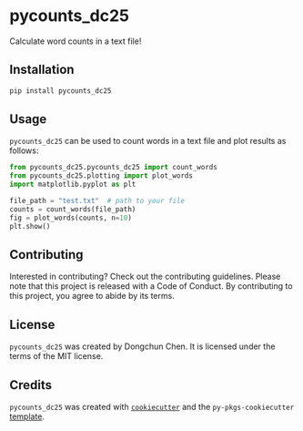 # pycounts_dc25

Calculate word counts in a text file!

## Installation

```bash
pip install pycounts_dc25
```

## Usage

`pycounts_dc25` can be used to count words in a text file and plot results
as follows:

```python
from pycounts_dc25.pycounts_dc25 import count_words
from pycounts_dc25.plotting import plot_words
import matplotlib.pyplot as plt

file_path = "test.txt"  # path to your file
counts = count_words(file_path)
fig = plot_words(counts, n=10)
plt.show()
```

## Contributing

Interested in contributing? Check out the contributing guidelines. 
Please note that this project is released with a Code of Conduct. 
By contributing to this project, you agree to abide by its terms.

## License

`pycounts_dc25` was created by Dongchun Chen. It is licensed under the terms
of the MIT license.

## Credits

`pycounts_dc25` was created with 
[`cookiecutter`](https://cookiecutter.readthedocs.io/en/latest/) and 
the `py-pkgs-cookiecutter` 
[template](https://github.com/py-pkgs/py-pkgs-cookiecutter).